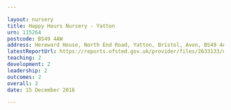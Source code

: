 ```yaml
---

layout: nursery
title: Happy Hours Nursery - Yatton
urn: 115264
postcode: BS49 4AW
address: Hereward House, North End Road, Yatton, Bristol, Avon, BS49 4AW
latestReportUrl: https://reports.ofsted.gov.uk/provider/files/2633133/urn/115264.pdf
teaching: 2
development: 2
leadership: 2
outcomes: 2
overall: 2
date: 15 December 2016

---
```

